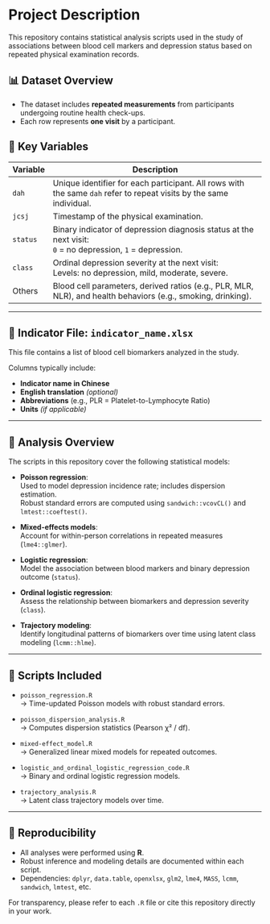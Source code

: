# Project Description

This repository contains statistical analysis scripts used in the study of associations between blood cell markers and depression status based on repeated physical examination records.

## 📊 Dataset Overview

- The dataset includes **repeated measurements** from participants undergoing routine health check-ups.
- Each row represents **one visit** by a participant.

## 🧬 Key Variables

| Variable | Description |
|----------|-------------|
| `dah`    | Unique identifier for each participant. All rows with the same `dah` refer to repeat visits by the same individual. |
| `jcsj`   | Timestamp of the physical examination. |
| `status` | Binary indicator of depression diagnosis status at the next visit:<br>`0` = no depression, `1` = depression. |
| `class`  | Ordinal depression severity at the next visit:<br>Levels: no depression, mild, moderate, severe. |
| Others   | Blood cell parameters, derived ratios (e.g., PLR, MLR, NLR), and health behaviors (e.g., smoking, drinking). |

---

## 📁 Indicator File: `indicator_name.xlsx`

This file contains a list of blood cell biomarkers analyzed in the study.

Columns typically include:

- **Indicator name in Chinese**
- **English translation** *(optional)*
- **Abbreviations** (e.g., PLR = Platelet-to-Lymphocyte Ratio)
- **Units** *(if applicable)*

---

## 🧪 Analysis Overview

The scripts in this repository cover the following statistical models:

- **Poisson regression**:  
  Used to model depression incidence rate; includes dispersion estimation.  
  Robust standard errors are computed using `sandwich::vcovCL()` and `lmtest::coeftest()`.

- **Mixed-effects models**:  
  Account for within-person correlations in repeated measures (`lme4::glmer`).

- **Logistic regression**:  
  Model the association between blood markers and binary depression outcome (`status`).

- **Ordinal logistic regression**:  
  Assess the relationship between biomarkers and depression severity (`class`).

- **Trajectory modeling**:  
  Identify longitudinal patterns of biomarkers over time using latent class modeling (`lcmm::hlme`).

---

## 📂 Scripts Included

- `poisson_regression.R`  
  → Time-updated Poisson models with robust standard errors.

- `poisson_dispersion_analysis.R`  
  → Computes dispersion statistics (Pearson χ² / df).

- `mixed-effect_model.R`  
  → Generalized linear mixed models for repeated outcomes.

- `logistic_and_ordinal_logistic_regression_code.R`  
  → Binary and ordinal logistic regression models.

- `trajectory_analysis.R`  
  → Latent class trajectory models over time.

---

## 🧷 Reproducibility

- All analyses were performed using **R**.
- Robust inference and modeling details are documented within each script.
- Dependencies: `dplyr`, `data.table`, `openxlsx`, `glm2`, `lme4`, `MASS`, `lcmm`, `sandwich`, `lmtest`, etc.

For transparency, please refer to each `.R` file or cite this repository directly in your work.
